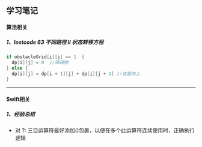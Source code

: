 ## 学习笔记

#### 算法相关

##### 1、leetcode 63 不同路径 II 状态转移方程

```swift
if obstacleGrid[i][j] == 1  {
  dp[i][j] = 0  //障碍物
} else {
  dp[i][j] = dp[i + 1][j] + dp[i][j + 1] //自底向上
} 
```







----

#### Swift相关

##### 1、经验总结

* 对 ?: 三目运算符最好添加()包裹，以便在多个此运算符连续使用时，正确执行逻辑 

